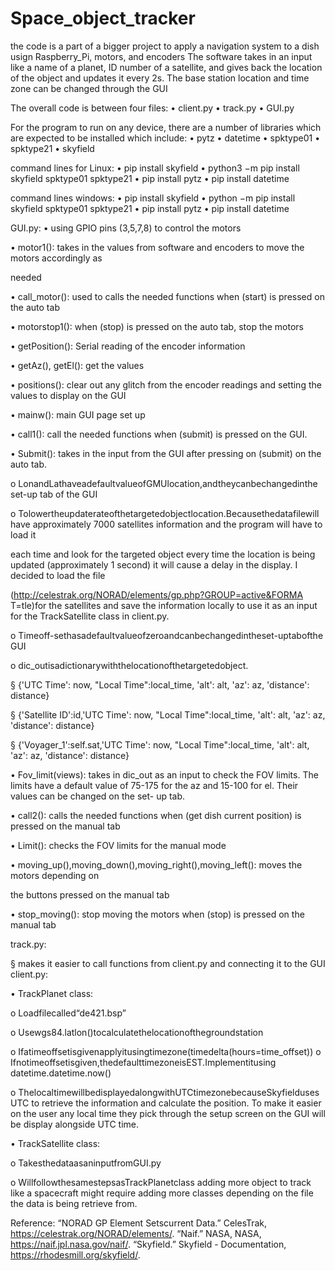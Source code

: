 # Space_object_tracker

the code is a part of a bigger project to apply a navigation system to a dish usign Raspberry_Pi, motors, and encoders 
The software takes in an input like a name of a planet, ID number of a satellite, and gives back the location of the object and updates it every 2s. The base station location and time zone can be changed through the GUI
 
The overall code is between four files:
• client.py
• track.py
• GUI.py


For the program to run on any device, there are a number of libraries which are expected to be installed which include:
• pytz
• datetime • spktype01 • spktype21 • skyfield

command lines for Linux:
• pip install skyfield
• python3 −m pip install skyfield spktype01 spktype21
• pip install pytz
• pip install datetime

command lines windows:
• pip install skyfield
• python −m pip install skyfield spktype01 spktype21
• pip install pytz
• pip install datetime

GUI.py:
• using GPIO pins (3,5,7,8) to control the motors

• motor1(): takes in the values from software and encoders to move the motors accordingly as

needed

• call_motor(): used to calls the needed functions when (start) is pressed on the auto tab

• motorstop1(): when (stop) is pressed on the auto tab, stop the motors

• getPosition(): Serial reading of the encoder information

• getAz(), getEl(): get the values

• positions(): clear out any glitch from the encoder readings and setting the values to display on
the GUI

• mainw(): main GUI page set up

• call1(): call the needed functions when (submit) is pressed on the GUI.

• Submit(): takes in the input from the GUI after pressing on (submit) on the auto tab.

o LonandLathaveadefaultvalueofGMUlocation,andtheycanbechangedinthe set-up tab of the GUI

o Tolowertheupdaterateofthetargetedobjectlocation.Becausethedatafilewill have approximately 7000 satellites information and the program will have to load it

each time and look for the targeted object every time the location is being updated (approximately 1 second) it will cause a delay in the display. I decided to load the file 

(http://celestrak.org/NORAD/elements/gp.php?GROUP=active&FORMA T=tle)for the satellites and save the information locally to use it as an input for the TrackSatellite class in client.py.

o Timeoff-sethasadefaultvalueofzeroandcanbechangedintheset-uptabofthe GUI

o dic_outisadictionarywiththelocationofthetargetedobject.

§ {'UTC Time': now, "Local Time":local_time, 'alt': alt, 'az': az, 'distance':
distance}

§ {'Satellite ID':id,'UTC Time': now, "Local Time":local_time, 'alt': alt, 'az': az,
'distance': distance}

§ {'Voyager_1':self.sat,'UTC Time': now, "Local Time":local_time, 'alt': alt,
'az': az, 'distance': distance}

• Fov_limit(views): takes in dic_out as an input to check the FOV limits. The limits have a
default value of 75-175 for the az and 15-100 for el. Their values can be changed on the set-
up tab.

• call2(): calls the needed functions when (get dish current position) is pressed on the manual
tab

• Limit(): checks the FOV limits for the manual mode

• moving_up(),moving_down(),moving_right(),moving_left(): moves the motors depending on

the buttons pressed on the manual tab

• stop_moving(): stop moving the motors when (stop) is pressed on the manual tab

track.py:

§ makes it easier to call functions from client.py and connecting it to the GUI client.py:

• TrackPlanet class:

o Loadfilecalled“de421.bsp”

o Usewgs84.latlon()tocalculatethelocationofthegroundstation

o Ifatimeoffsetisgivenapplyitusingtimezone(timedelta(hours=time_offset)) o Ifnotimeoffsetisgiven,thedefaulttimezoneisEST.Implementitusing
datetime.datetime.now()

o ThelocaltimewillbedisplayedalongwithUTCtimezonebecauseSkyfielduses
UTC to retrieve the information and calculate the position. To make it easier on the user any local time they pick through the setup screen on the GUI will be display alongside UTC time.

• TrackSatellite class:

o TakesthedataasaninputfromGUI.py

o WillfollowthesamestepsasTrackPlanetclass
adding more object to track like a spacecraft might require adding more classes depending on the file the data is being retrieve from.

Reference:
“NORAD GP Element Setscurrent Data.” CelesTrak, https://celestrak.org/NORAD/elements/. “Naif.” NASA, NASA, https://naif.jpl.nasa.gov/naif/.
“Skyfield.” Skyfield - Documentation, https://rhodesmill.org/skyfield/.
